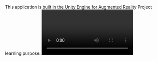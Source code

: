 This application is built in the Unity Engine for Augmented Reality Project learning purpose.
![Demo](Build/screen-20240803-151832.mp4)
